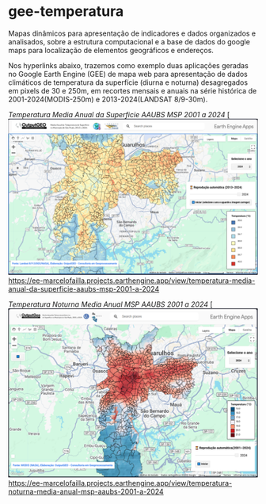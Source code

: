 # gee-temperatura

Mapas dinâmicos para apresentação de indicadores e dados organizados e analisados, sobre a estrutura computacional e a base de dados do google maps para localização de elementos geográficos e endereços.

Nos hyperlinks abaixo, trazemos como exemplo duas aplicações geradas no Google Earth Engine (GEE) de mapa web para apresentação de dados climáticos de temperatura da superfície (diurna e noturna) desagregados em pixels de 30 e 250m, em recortes mensais e anuais na série histórica de 2001-2024(MODIS-250m) e 2013-2024(LANDSAT 8/9-30m).


*Temperatura Media Anual da Superficie AAUBS MSP 2001 a 2024*
[![image](https://raw.githubusercontent.com/OutputGEO/gee-temperatura/refs/heads/main/images/Thumbnail_GEE_APP_Temp_LANDSAT.png)
https://ee-marcelofailla.projects.earthengine.app/view/temperatura-media-anual-da-superficie-aaubs-msp-2001-a-2024



*Temperatura Noturna Media Anual MSP AAUBS 2001 a 2024*
[![image](https://raw.githubusercontent.com/OutputGEO/gee-temperatura/refs/heads/main/images/thumbnail_temp_noturna.png)
https://ee-marcelofailla.projects.earthengine.app/view/temperatura-noturna-media-anual-msp-aaubs-2001-a-2024
